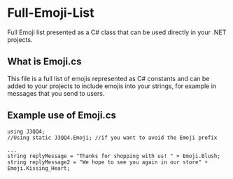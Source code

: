 # Full-Emoji-List
Full Emoji list presented as a C# class that can be used directly in your .NET projects.

## What is Emoji.cs

This file is a full list of emojis represented as C# constants and can be added to your projects to include emojis into your strings, for example in messages that you send to users. 

## Example use of Emoji.cs

    using J3QQ4;
    //Using static J3QQ4.Emoji; //if you want to avoid the Emoji prefix
    
    ...
    string replyMessage = "Thanks for shopping with us! " + Emoji.Blush;
    string replyMessage2 = "We hope to see you again in our store" + Emoji.Kissing_Heart;
